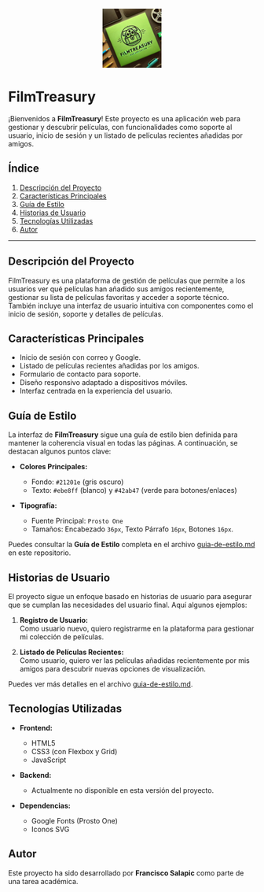 <p align="center">
  <img src="./web/public/images/Logo.jpg" alt="FilmTreasury Logo" width="120" height="120">
</p>

# FilmTreasury
¡Bienvenidos a **FilmTreasury**! Este proyecto es una aplicación web para gestionar y descubrir películas, con funcionalidades como soporte al usuario, inicio de sesión y un listado de películas recientes añadidas por amigos.

## **Índice**
1. [Descripción del Proyecto](#descripción-del-proyecto)
2. [Características Principales](#características-principales)
3. [Guía de Estilo](#guía-de-estilo)
4. [Historias de Usuario](#historias-de-usuario)
5. [Tecnologías Utilizadas](#tecnologías-utilizadas)
6. [Autor](#autor)

---

## **Descripción del Proyecto**

FilmTreasury es una plataforma de gestión de películas que permite a los usuarios ver qué películas han añadido sus amigos recientemente, gestionar su lista de películas favoritas y acceder a soporte técnico. También incluye una interfaz de usuario intuitiva con componentes como el inicio de sesión, soporte y detalles de películas.

## **Características Principales**

- Inicio de sesión con correo y Google.
- Listado de películas recientes añadidas por los amigos.
- Formulario de contacto para soporte.
- Diseño responsivo adaptado a dispositivos móviles.
- Interfaz centrada en la experiencia del usuario.

## **Guía de Estilo**

La interfaz de **FilmTreasury** sigue una guía de estilo bien definida para mantener la coherencia visual en todas las páginas. A continuación, se destacan algunos puntos clave:

- **Colores Principales:**
  - Fondo: `#21201e` (gris oscuro)
  - Texto: `#ebe8ff` (blanco) y `#42ab47` (verde para botones/enlaces)
  
- **Tipografía:**
  - Fuente Principal: `Prosto One`
  - Tamaños: Encabezado `36px`, Texto Párrafo `16px`, Botones `16px`.

Puedes consultar la **Guía de Estilo** completa en el archivo [guia-de-estilo.md](./guia-de-estilo.md) en este repositorio.

## **Historias de Usuario**

El proyecto sigue un enfoque basado en historias de usuario para asegurar que se cumplan las necesidades del usuario final. Aquí algunos ejemplos:

1. **Registro de Usuario:**  
   Como usuario nuevo, quiero registrarme en la plataforma para gestionar mi colección de películas.

2. **Listado de Películas Recientes:**  
   Como usuario, quiero ver las películas añadidas recientemente por mis amigos para descubrir nuevas opciones de visualización.

Puedes ver más detalles en el archivo [guia-de-estilo.md](./guia-de-estilo.md).

## **Tecnologías Utilizadas**

- **Frontend:**
  - HTML5
  - CSS3 (con Flexbox y Grid)
  - JavaScript

- **Backend:**
  - Actualmente no disponible en esta versión del proyecto.

- **Dependencias:**
  - Google Fonts (Prosto One)
  - Iconos SVG

## **Autor**

Este proyecto ha sido desarrollado por **Francisco Salapic** como parte de una tarea académica.  